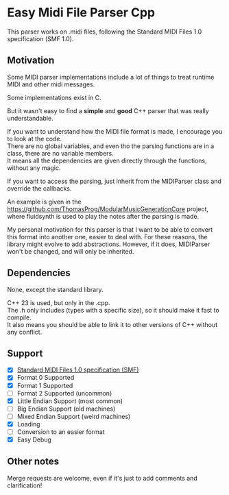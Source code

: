 # Easy Midi File Parser Cpp

This parser works on .midi files, following the Standard MIDI Files 1.0 specification (SMF 1.0).

## Motivation

Some MIDI parser implementations include a lot of things to treat runtime MIDI and other midi messages.

Some implementations exist in C.

But it wasn't easy to find a **simple** and **good** C++ parser that was really understandable.

If you want to understand how the MIDI file format is made, I encourage you to look at the code.\
There are no global variables, and even tho the parsing functions are in a class, there are no variable members.\
It means all the dependencies are given directly through the functions, without any magic.

If you want to access the parsing, just inherit from the MIDIParser class and override the callbacks.

An example is given in the https://github.com/ThomasProg/ModularMusicGenerationCore project, where fluidsynth is used to play the notes after the parsing is made.

My personal motivation for this parser is that I want to be able to convert this format into another one, easier to deal with. For these reasons, the library might evolve to add abstractions. However, if it does, MIDIParser won't be changed, and will only be inherited.

## Dependencies 

None, except the standard library.

C++ 23 is used, but only in the .cpp.\
The .h only includes <cstdint> (types with a specific size), so it should make it fast to compile.\
It also means you should be able to link it to other versions of C++ without any conflict.

## Support 

- [X] [Standard MIDI Files 1.0 specification (SMF)](https://www.midi.org/specifications/file-format-specifications/standard-midi-files)
- [X] Format 0 Supported
- [X] Format 1 Supported
- [ ] Format 2 Supported (uncommon)
- [X] Little Endian Support (most common)
- [ ] Big Endian Support (old machines)
- [ ] Mixed Endian Support (weird machines)
- [x] Loading
- [ ] Conversion to an easier format
- [X] Easy Debug

## Other notes

Merge requests are welcome, even if it's just to add comments and clarification!



